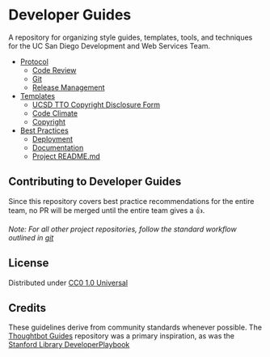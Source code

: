 # Developer Guides
A repository for organizing style guides, templates, tools, and techniques for the UC San Diego Development and Web Services Team.

* [Protocol](protocol/README.md)
  * [Code Review](protocol/code_review.md)
  * [Git](protocol/git.md)
  * [Release Management](protocol/release_management.md)
* [Templates](templates/README.md)
  * [UCSD TTO Copyright Disclosure Form](http://invent.ucsd.edu/invent/researchers/reporting-new-innovation/copyright-disclosure-form/)
  * [Code Climate](templates/.codeclimate.yml)
  * [Copyright](templates/UC_Copyright_Notice.txt)
* [Best Practices](best-practices/README.md)
  * [Deployment](best-practices/deployment.md)
  * [Documentation](best-practices/documentation.md)
  * [Project README.md](best-practices/project_readme.md)

## Contributing to Developer Guides
Since this repository covers best practice recommendations for the entire team,
no PR will be merged until the entire team gives a :thumbsup:.

*Note: For all other project repositories, follow the standard workflow outlined
in [git](protocol/git.md)*

## License
Distributed under [CC0 1.0 Universal](LICENSE)

## Credits
These guidelines derive from community standards whenever possible. The [Thoughtbot Guides](http://github.com/thoughtbot/guides) repository was a primary inspiration, as was the [Stanford Library DeveloperPlaybook](https://github.com/sul-dlss/DeveloperPlaybook)
